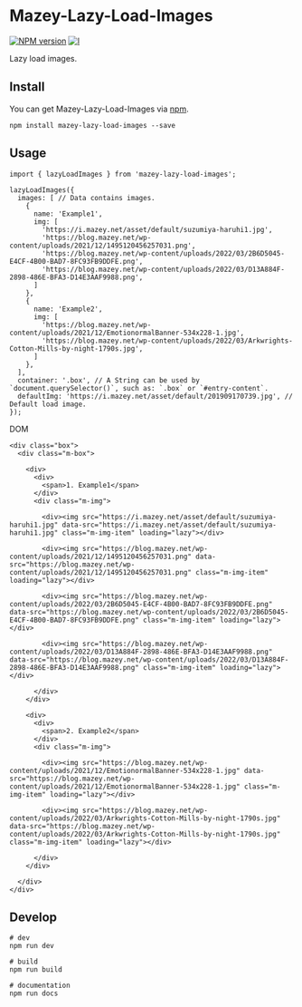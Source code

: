 # Mazey-Lazy-Load-Images

[![NPM version][npm-image]][npm-url]
[![l][l-image]][l-url]

[npm-image]: https://img.shields.io/npm/v/mazey-lazy-load-images
[npm-url]: https://npmjs.org/package/mazey-lazy-load-images
[l-image]: https://img.shields.io/npm/l/mazey-lazy-load-images
[l-url]: https://github.com/mazeyqian/mazey-lazy-load-images

Lazy load images.

## Install

You can get Mazey-Lazy-Load-Images via [npm](https://www.npmjs.com/package/mazey-lazy-load-images).

```
npm install mazey-lazy-load-images --save
```

## Usage

```
import { lazyLoadImages } from 'mazey-lazy-load-images';

lazyLoadImages({
  images: [ // Data contains images.
    {
      name: 'Example1',
      img: [
        'https://i.mazey.net/asset/default/suzumiya-haruhi1.jpg',
        'https://blog.mazey.net/wp-content/uploads/2021/12/1495120456257031.png',
        'https://blog.mazey.net/wp-content/uploads/2022/03/2B6D5045-E4CF-4B00-BAD7-8FC93FB9DDFE.png',
        'https://blog.mazey.net/wp-content/uploads/2022/03/D13A884F-2898-486E-BFA3-D14E3AAF9988.png',
      ]
    },
    {
      name: 'Example2',
      img: [
        'https://blog.mazey.net/wp-content/uploads/2021/12/EmotionormalBanner-534x228-1.jpg',
        'https://blog.mazey.net/wp-content/uploads/2022/03/Arkwrights-Cotton-Mills-by-night-1790s.jpg',
      ]
    },
  ],
  container: '.box', // A String can be used by `document.querySelector()`, such as: `.box` or `#entry-content`.
  defaultImg: 'https://i.mazey.net/asset/default/201909170739.jpg', // Default load image.
});
```

DOM

```
<div class="box">
  <div class="m-box">
    
    <div>
      <div>
        <span>1. Example1</span>
      </div>
      <div class="m-img">
        
        <div><img src="https://i.mazey.net/asset/default/suzumiya-haruhi1.jpg" data-src="https://i.mazey.net/asset/default/suzumiya-haruhi1.jpg" class="m-img-item" loading="lazy"></div>

        <div><img src="https://blog.mazey.net/wp-content/uploads/2021/12/1495120456257031.png" data-src="https://blog.mazey.net/wp-content/uploads/2021/12/1495120456257031.png" class="m-img-item" loading="lazy"></div>
      
        <div><img src="https://blog.mazey.net/wp-content/uploads/2022/03/2B6D5045-E4CF-4B00-BAD7-8FC93FB9DDFE.png" data-src="https://blog.mazey.net/wp-content/uploads/2022/03/2B6D5045-E4CF-4B00-BAD7-8FC93FB9DDFE.png" class="m-img-item" loading="lazy"></div>
      
        <div><img src="https://blog.mazey.net/wp-content/uploads/2022/03/D13A884F-2898-486E-BFA3-D14E3AAF9988.png" data-src="https://blog.mazey.net/wp-content/uploads/2022/03/D13A884F-2898-486E-BFA3-D14E3AAF9988.png" class="m-img-item" loading="lazy"></div>
    
      </div>
    </div>
  
    <div>
      <div>
        <span>2. Example2</span>
      </div>
      <div class="m-img">
        
        <div><img src="https://blog.mazey.net/wp-content/uploads/2021/12/EmotionormalBanner-534x228-1.jpg" data-src="https://blog.mazey.net/wp-content/uploads/2021/12/EmotionormalBanner-534x228-1.jpg" class="m-img-item" loading="lazy"></div>
      
        <div><img src="https://blog.mazey.net/wp-content/uploads/2022/03/Arkwrights-Cotton-Mills-by-night-1790s.jpg" data-src="https://blog.mazey.net/wp-content/uploads/2022/03/Arkwrights-Cotton-Mills-by-night-1790s.jpg" class="m-img-item" loading="lazy"></div>
    
      </div>
    </div>
  
  </div>
</div>
```

## Develop

```
# dev
npm run dev

# build
npm run build

# documentation
npm run docs
```
